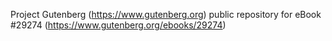 Project Gutenberg (https://www.gutenberg.org) public repository for eBook #29274 (https://www.gutenberg.org/ebooks/29274)
